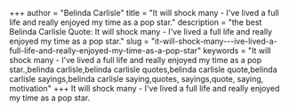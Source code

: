 +++
author = "Belinda Carlisle"
title = "It will shock many - I've lived a full life and really enjoyed my time as a pop star."
description = "the best Belinda Carlisle Quote: It will shock many - I've lived a full life and really enjoyed my time as a pop star."
slug = "it-will-shock-many---ive-lived-a-full-life-and-really-enjoyed-my-time-as-a-pop-star"
keywords = "It will shock many - I've lived a full life and really enjoyed my time as a pop star.,belinda carlisle,belinda carlisle quotes,belinda carlisle quote,belinda carlisle sayings,belinda carlisle saying,quotes, sayings,quote, saying, motivation"
+++
It will shock many - I've lived a full life and really enjoyed my time as a pop star.
